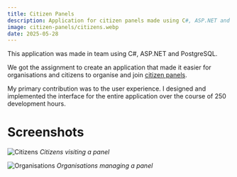 ```yaml
---
title: Citizen Panels
description: Application for citizen panels made using C#, ASP.NET and PostgreSQL. Made in my second year at KdG
image: citizen-panels/citizens.webp
date: 2025-05-28
---
```


This application was made in team using C#, ASP.NET and PostgreSQL.

We got the assignment to create an application that made it easier for organisations and citizens to organise and join [citizen panels](https://en.wikipedia.org/wiki/Citizens%27_Reference_Panel).

My primary contribution was to the user experience. I designed and implemented the interface for the entire application over the course of 250 development hours.

# Screenshots
![Citizens](/images/projects/citizen-panels/citizens.webp)
*Citizens visiting a panel*

![Organisations](/images/projects/citizen-panels/organisations.webp)
*Organisations managing a panel*